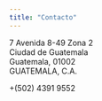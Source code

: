 ```yaml
---
title: "Contacto"
---
```


7 Avenida 8-49 Zona 2 <br>
Ciudad de Guatemala <br>
Guatemala, 01002 <br>
GUATEMALA, C.A. <br>

+(502) 4391 9552
